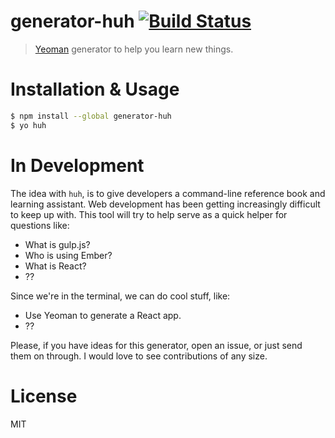 # generator-huh [![Build Status](https://secure.travis-ci.org/stephenplusplus/generator-huh.png?branch=master)](https://travis-ci.org/stephenplusplus/generator-huh)

> [Yeoman](http://yeoman.io) generator to help you learn new things.

# Installation & Usage
```sh
$ npm install --global generator-huh
$ yo huh
```

# In Development
The idea with `huh`, is to give developers a command-line reference book and learning assistant. Web development has been getting increasingly difficult to keep up with. This tool will try to help serve as a quick helper for questions like:

- What is gulp.js?
- Who is using Ember?
- What is React?
- ??

Since we're in the terminal, we can do cool stuff, like:

- Use Yeoman to generate a React app.
- ??

Please, if you have ideas for this generator, open an issue, or just send them on through. I would love to see contributions of any size.

# License

MIT
